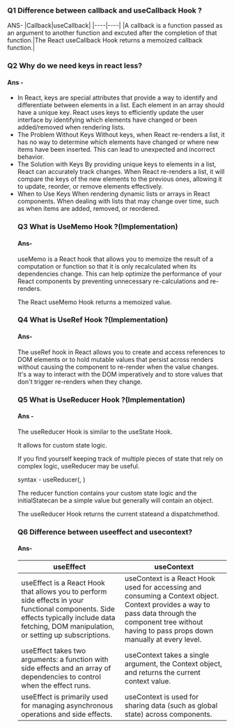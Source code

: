 ### Q1 Difference between callback and useCallback Hook ?
ANS-
|Callback|useCallback|
|----|----|
|A callback is a function passed as an argument to another function and excuted after the completion of that function.|The React useCallback Hook returns a memoized callback function.|


### Q2 Why do we need keys in react less?
#### Ans -
<ul>
<li>In React, keys are special attributes that provide a way to identify and differentiate between elements in a list. Each element in an array should have a unique key. React uses keys to efficiently update the user interface by identifying which elements have changed or been added/removed when rendering lists.</li>
<li>The Problem Without Keys
Without keys, when React re-renders a list, it has no way to determine which elements have changed or where new items have been inserted. This can lead to unexpected and incorrect behavior.</li>
<li>The Solution with Keys
By providing unique keys to elements in a list, React can accurately track changes. When React re-renders a list, it will compare the keys of the new elements to the previous ones, allowing it to update, reorder, or remove elements effectively.</li>
<li>When to Use Keys
When rendering dynamic lists or arrays in React components.
When dealing with lists that may change over time, such as when items are added, removed, or reordered.</li>

### Q3 What is UseMemo Hook ?(Implementation)
#### Ans-
useMemo is a React hook that allows you to memoize the result of a computation or function so that it is only recalculated when its dependencies change. This can help optimize the performance of your React components by preventing unnecessary re-calculations and re-renders.

The React useMemo Hook returns a memoized value.



### Q4 What is UseRef Hook ?(Implementation)
#### Ans-
The useRef hook in React allows you to create and access references to DOM elements or to hold mutable values that persist across renders without causing the component to re-render when the value changes. It's a way to interact with the DOM imperatively and to store values that don't trigger re-renders when they change.

### Q5 What is UseReducer Hook ?(Implementation)
#### Ans -
The useReducer Hook is similar to the useState Hook.

It allows for custom state logic.

If you find yourself keeping track of multiple pieces of state that rely on complex logic, useReducer may be useful.

syntax - useReducer(<reducer>, <initialState>)

The reducer function contains your custom state logic and the initialStatecan be a simple value but generally will contain an object.

The useReducer Hook returns the current stateand a dispatchmethod.

### Q6 Difference between useeffect and usecontext?
#### Ans- 
|useEffect|useContext|
|----|----|
|useEffect is a React Hook that allows you to perform side effects in your functional components. Side effects typically include data fetching, DOM manipulation, or setting up subscriptions.|useContext is a React Hook used for accessing and consuming a Context object. Context provides a way to pass data through the component tree without having to pass props down manually at every level.|
|useEffect takes two arguments: a function with side effects and an array of dependencies to control when the effect runs.|useContext takes a single argument, the Context object, and returns the current context value.|
|useEffect is primarily used for managing asynchronous operations and side effects.|useContext is used for sharing data (such as global state) across components.|
